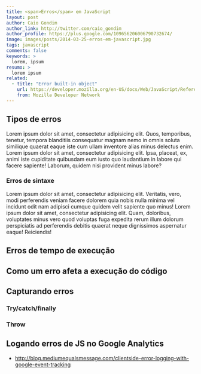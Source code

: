 ```yaml
---
title: <span>Erros</span> em JavaScript
layout: post
author: Caio Gondim
author_link: http://twitter.com/caio_gondim
author_profile: https://plus.google.com/109656206006790732674/
image: images/posts/2014-03-25-erros-em-javascript.jpg
tags: javascript
comments: false
keywords: >
  lorem, ipsum
resumo: >
  lorem ipsum
related:
  - title: "Error built-in object"
    url: https://developer.mozilla.org/en-US/docs/Web/JavaScript/Reference/Global_Objects/Error
    from: Mozilla Developer Network
---
```


## Tipos de erros

Lorem ipsum dolor sit amet, consectetur adipisicing elit. Quos, temporibus,
tenetur, tempora blanditiis consequatur magnam nemo in omnis soluta similique
quaerat eaque iste cum ullam inventore alias minus delectus enim. Lorem ipsum
dolor sit amet, consectetur adipisicing elit. Ipsa, placeat, ex, animi iste
cupiditate quibusdam eum iusto quo laudantium in labore qui facere sapiente!
Laborum, quidem nisi provident minus labore?

### Erros de sintaxe

Lorem ipsum dolor sit amet, consectetur adipisicing elit. Veritatis, vero, modi
perferendis veniam facere dolorem quia nobis nulla minima vel incidunt odit nam
adipisci cumque quidem velit sapiente quo minus! Lorem ipsum dolor sit amet,
consectetur adipisicing elit. Quam, doloribus, voluptates minus vero quod
voluptas fuga expedita rerum illum dolorum perspiciatis ad perferendis debitis
quaerat neque dignissimos aspernatur eaque! Reiciendis!

## Erros de tempo de execução

## Como um erro afeta a execução do código

## Capturando erros

### Try/catch/finally

### Throw

## Logando erros de JS no Google Analytics
- http://blog.mediumequalsmessage.com/clientside-error-logging-with-google-event-tracking
